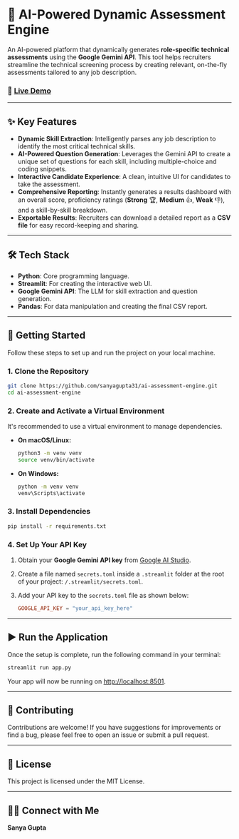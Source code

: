 

# 🤖 AI-Powered Dynamic Assessment Engine

[](https://www.python.org/)
[](https://streamlit.io/)
[](https://ai.google.dev/)

An AI-powered platform that dynamically generates **role-specific technical assessments** using the **Google Gemini API**. This tool helps recruiters streamline the technical screening process by creating relevant, on-the-fly assessments tailored to any job description.

### 🔴 [**Live Demo**](https://sanyagupta31-ai-assessment-engine-app-szggmd.streamlit.app/)

-----




## ✨ Key Features

  * **Dynamic Skill Extraction**: Intelligently parses any job description to identify the most critical technical skills.
  * **AI-Powered Question Generation**: Leverages the Gemini API to create a unique set of questions for each skill, including multiple-choice and coding snippets.
  * **Interactive Candidate Experience**: A clean, intuitive UI for candidates to take the assessment.
  * **Comprehensive Reporting**: Instantly generates a results dashboard with an overall score, proficiency ratings (**Strong** 🏆, **Medium** 👍, **Weak** 👎), and a skill-by-skill breakdown.
  * **Exportable Results**: Recruiters can download a detailed report as a **CSV file** for easy record-keeping and sharing.

-----

## 🛠️ Tech Stack

  * **Python**: Core programming language.
  * **Streamlit**: For creating the interactive web UI.
  * **Google Gemini API**: The LLM for skill extraction and question generation.
  * **Pandas**: For data manipulation and creating the final CSV report.

-----

## 🚀 Getting Started

Follow these steps to set up and run the project on your local machine.

### 1\. Clone the Repository

```bash
git clone https://github.com/sanyagupta31/ai-assessment-engine.git
cd ai-assessment-engine
```

### 2\. Create and Activate a Virtual Environment

It's recommended to use a virtual environment to manage dependencies.

  * **On macOS/Linux:**
    ```bash
    python3 -m venv venv
    source venv/bin/activate
    ```
  * **On Windows:**
    ```bash
    python -m venv venv
    venv\Scripts\activate
    ```

### 3\. Install Dependencies

```bash
pip install -r requirements.txt
```

### 4\. Set Up Your API Key

1.  Obtain your **Google Gemini API key** from [Google AI Studio](https://aistudio.google.com/).

2.  Create a file named `secrets.toml` inside a `.streamlit` folder at the root of your project: `/.streamlit/secrets.toml`.

3.  Add your API key to the `secrets.toml` file as shown below:

    ```toml
    GOOGLE_API_KEY = "your_api_key_here"
    ```

-----

## ▶️ Run the Application

Once the setup is complete, run the following command in your terminal:

```bash
streamlit run app.py
```

Your app will now be running on [http://localhost:8501](https://www.google.com/search?q=http://localhost:8501).

-----

## 🤝 Contributing

Contributions are welcome\! If you have suggestions for improvements or find a bug, please feel free to open an issue or submit a pull request.

-----

## 📝 License

This project is licensed under the MIT License.

-----

## 👩‍💻 Connect with Me

**Sanya Gupta**

  